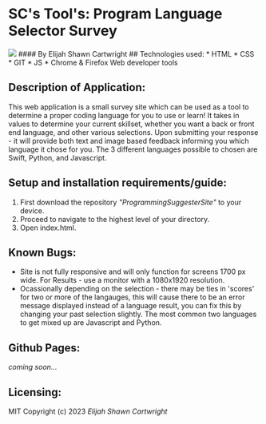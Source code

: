 # SC's Tool's: Program Language Selector Survey
<img src="Images/SCLogoWTitle.png">
#### By Elijah Shawn Cartwright
## Technologies used:
* HTML
* CSS
* GIT
* JS
* Chrome & Firefox Web developer tools

## Description of Application:
This web application is a small survey site which can be used as a tool to determine a proper coding language for you to use or learn! It takes in values to determine your current skillset, whether you want a back or front end language, and other various selections. Upon submitting your response - it will provide both text and image based feedback informing you which language it chose for you. The 3 different languages possible to chosen are Swift, Python, and Javascript.

## Setup and installation requirements/guide:
1. First download the repository _"ProgrammingSuggesterSite"_ to your device.
2. Proceed to navigate to the highest level of your directory.
3. Open index.html.

## Known Bugs:
* Site is not fully responsive and will only function for screens 1700 px wide. For Results - use a monitor with a 1080x1920 resolution.
* Ocassionally depending on the selection - there may be ties in 'scores' for two or more of the langauges, this will cause there to be an error message displayed instead of a language result, you can fix this by changing your past selection slightly. The most common two languages to get mixed up are Javascript and Python.

## Github Pages:
_coming soon..._

## Licensing:
MIT
Copyright (c) 2023 _Elijah Shawn Cartwright_
